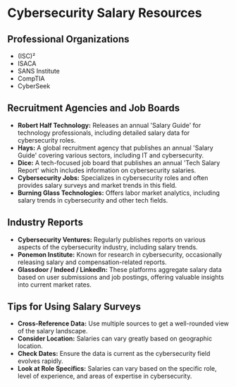# Cybersecurity Salary Resources

## Professional Organizations
- (ISC)²
- ISACA
- SANS Institute
- CompTIA
- CyberSeek

## Recruitment Agencies and Job Boards
- **Robert Half Technology:** Releases an annual 'Salary Guide' for technology professionals, including detailed salary data for cybersecurity roles.
- **Hays:** A global recruitment agency that publishes an annual 'Salary Guide' covering various sectors, including IT and cybersecurity.
- **Dice:** A tech-focused job board that publishes an annual 'Tech Salary Report' which includes information on cybersecurity salaries.
- **Cybersecurity Jobs:** Specializes in cybersecurity roles and often provides salary surveys and market trends in this field.
- **Burning Glass Technologies:** Offers labor market analytics, including salary trends in cybersecurity and other tech fields.

## Industry Reports
- **Cybersecurity Ventures:** Regularly publishes reports on various aspects of the cybersecurity industry, including salary trends.
- **Ponemon Institute:** Known for research in cybersecurity, occasionally releasing salary and compensation-related reports.
- **Glassdoor / Indeed / LinkedIn:** These platforms aggregate salary data based on user submissions and job postings, offering valuable insights into current market rates.

## Tips for Using Salary Surveys
- **Cross-Reference Data:** Use multiple sources to get a well-rounded view of the salary landscape.
- **Consider Location:** Salaries can vary greatly based on geographic location.
- **Check Dates:** Ensure the data is current as the cybersecurity field evolves rapidly.
- **Look at Role Specifics:** Salaries can vary based on the specific role, level of experience, and areas of expertise in cybersecurity.
